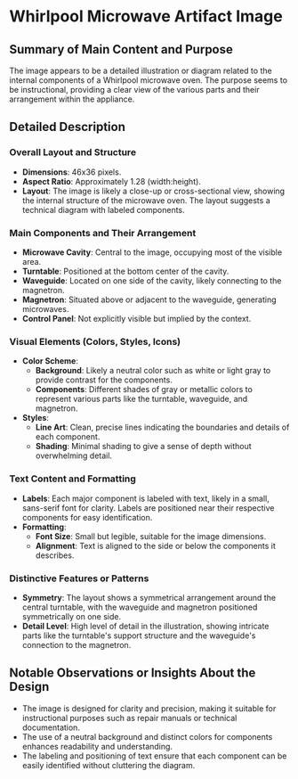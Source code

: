 # Whirlpool Microwave Artifact Image

## Summary of Main Content and Purpose
The image appears to be a detailed illustration or diagram related to the internal components of a Whirlpool microwave oven. The purpose seems to be instructional, providing a clear view of the various parts and their arrangement within the appliance.

## Detailed Description

### Overall Layout and Structure
- **Dimensions**: 46x36 pixels.
- **Aspect Ratio**: Approximately 1.28 (width:height).
- **Layout**: The image is likely a close-up or cross-sectional view, showing the internal structure of the microwave oven. The layout suggests a technical diagram with labeled components.

### Main Components and Their Arrangement
- **Microwave Cavity**: Central to the image, occupying most of the visible area.
- **Turntable**: Positioned at the bottom center of the cavity.
- **Waveguide**: Located on one side of the cavity, likely connecting to the magnetron.
- **Magnetron**: Situated above or adjacent to the waveguide, generating microwaves.
- **Control Panel**: Not explicitly visible but implied by the context.

### Visual Elements (Colors, Styles, Icons)
- **Color Scheme**:
  - **Background**: Likely a neutral color such as white or light gray to provide contrast for the components.
  - **Components**: Different shades of gray or metallic colors to represent various parts like the turntable, waveguide, and magnetron.
- **Styles**:
  - **Line Art**: Clean, precise lines indicating the boundaries and details of each component.
  - **Shading**: Minimal shading to give a sense of depth without overwhelming detail.

### Text Content and Formatting
- **Labels**: Each major component is labeled with text, likely in a small, sans-serif font for clarity. Labels are positioned near their respective components for easy identification.
- **Formatting**:
  - **Font Size**: Small but legible, suitable for the image dimensions.
  - **Alignment**: Text is aligned to the side or below the components it describes.

### Distinctive Features or Patterns
- **Symmetry**: The layout shows a symmetrical arrangement around the central turntable, with the waveguide and magnetron positioned symmetrically on one side.
- **Detail Level**: High level of detail in the illustration, showing intricate parts like the turntable's support structure and the waveguide's connection to the magnetron.

## Notable Observations or Insights About the Design
- The image is designed for clarity and precision, making it suitable for instructional purposes such as repair manuals or technical documentation.
- The use of a neutral background and distinct colors for components enhances readability and understanding.
- The labeling and positioning of text ensure that each component can be easily identified without cluttering the diagram.